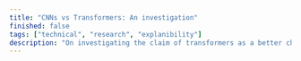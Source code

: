 ```yaml
---
title: "CNNs vs Transformers: An investigation"
finished: false 
tags: ["technical", "research", "explanibility"]
description: "On investigating the claim of transformers as a better choice for detection and classification compared to CNN's."
---
```

